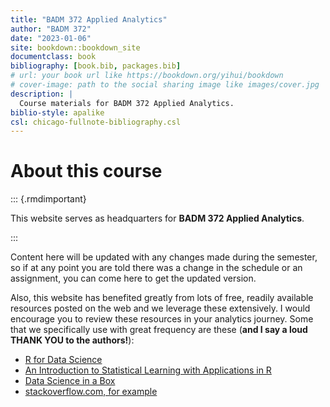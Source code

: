 ```yaml
--- 
title: "BADM 372 Applied Analytics"
author: "BADM 372"
date: "2023-01-06"
site: bookdown::bookdown_site
documentclass: book
bibliography: [book.bib, packages.bib]
# url: your book url like https://bookdown.org/yihui/bookdown
# cover-image: path to the social sharing image like images/cover.jpg
description: |
  Course materials for BADM 372 Applied Analytics.
biblio-style: apalike
csl: chicago-fullnote-bibliography.csl
---
```


# About this course

::: {.rmdimportant}

This website serves as headquarters for **BADM 372 Applied  Analytics**. 

:::


Content here will be updated with any changes made during the semester, so if at any point you are told there was a change in the schedule or an assignment, you can come here to get the updated version.

Also, this website has benefited greatly from lots of free, readily available resources posted on the web and we leverage these extensively. I would encourage you to review these resources in your analytics journey. Some that we specifically use with great frequency are these (**and I say a loud THANK YOU to the authors!**):

- [R for Data Science](https://r4ds.had.co.nz/)
- [An Introduction to Statistical Learning with Applications in R](https://trevorhastie.github.io/ISLR/)
- [Data Science in a Box](https://datasciencebox.org/)
- [stackoverflow.com, for example](https://stackoverflow.com/questions/4862178/remove-rows-with-all-or-some-nas-missing-values-in-data-frame?rq=1)




